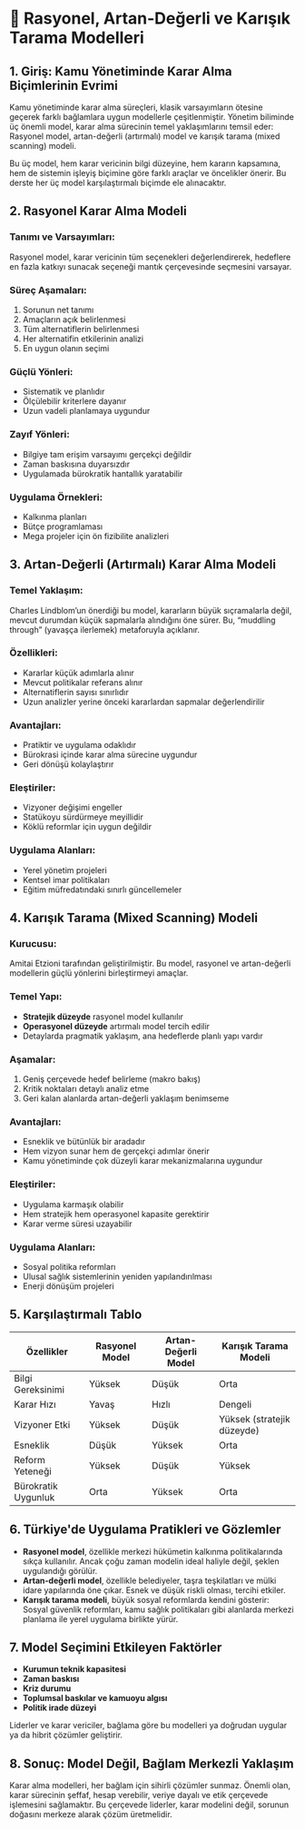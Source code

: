 # 📘 Rasyonel, Artan-Değerli ve Karışık Tarama Modelleri

## 1. Giriş: Kamu Yönetiminde Karar Alma Biçimlerinin Evrimi

Kamu yönetiminde karar alma süreçleri, klasik varsayımların ötesine geçerek farklı bağlamlara uygun modellerle çeşitlenmiştir. Yönetim biliminde üç önemli model, karar alma sürecinin temel yaklaşımlarını temsil eder: Rasyonel model, artan-değerli (artırmalı) model ve karışık tarama (mixed scanning) modeli.

Bu üç model, hem karar vericinin bilgi düzeyine, hem kararın kapsamına, hem de sistemin işleyiş biçimine göre farklı araçlar ve öncelikler önerir. Bu derste her üç model karşılaştırmalı biçimde ele alınacaktır.

## 2. Rasyonel Karar Alma Modeli

### Tanımı ve Varsayımları:

Rasyonel model, karar vericinin tüm seçenekleri değerlendirerek, hedeflere en fazla katkıyı sunacak seçeneği mantık çerçevesinde seçmesini varsayar.

### Süreç Aşamaları:

1. Sorunun net tanımı
2. Amaçların açık belirlenmesi
3. Tüm alternatiflerin belirlenmesi
4. Her alternatifin etkilerinin analizi
5. En uygun olanın seçimi

### Güçlü Yönleri:

- Sistematik ve planlıdır
- Ölçülebilir kriterlere dayanır
- Uzun vadeli planlamaya uygundur

### Zayıf Yönleri:

- Bilgiye tam erişim varsayımı gerçekçi değildir
- Zaman baskısına duyarsızdır
- Uygulamada bürokratik hantallık yaratabilir

### Uygulama Örnekleri:

- Kalkınma planları
- Bütçe programlaması
- Mega projeler için ön fizibilite analizleri

## 3. Artan-Değerli (Artırmalı) Karar Alma Modeli

### Temel Yaklaşım:

Charles Lindblom’un önerdiği bu model, kararların büyük sıçramalarla değil, mevcut durumdan küçük sapmalarla alındığını öne sürer. Bu, “muddling through” (yavaşça ilerlemek) metaforuyla açıklanır.

### Özellikleri:

- Kararlar küçük adımlarla alınır
- Mevcut politikalar referans alınır
- Alternatiflerin sayısı sınırlıdır
- Uzun analizler yerine önceki kararlardan sapmalar değerlendirilir

### Avantajları:

- Pratiktir ve uygulama odaklıdır
- Bürokrasi içinde karar alma sürecine uygundur
- Geri dönüşü kolaylaştırır

### Eleştiriler:

- Vizyoner değişimi engeller
- Statükoyu sürdürmeye meyillidir
- Köklü reformlar için uygun değildir

### Uygulama Alanları:

- Yerel yönetim projeleri
- Kentsel imar politikaları
- Eğitim müfredatındaki sınırlı güncellemeler

## 4. Karışık Tarama (Mixed Scanning) Modeli

### Kurucusu:

Amitai Etzioni tarafından geliştirilmiştir. Bu model, rasyonel ve artan-değerli modellerin güçlü yönlerini birleştirmeyi amaçlar.

### Temel Yapı:

- **Stratejik düzeyde** rasyonel model kullanılır
- **Operasyonel düzeyde** artırmalı model tercih edilir
- Detaylarda pragmatik yaklaşım, ana hedeflerde planlı yapı vardır

### Aşamalar:

1. Geniş çerçevede hedef belirleme (makro bakış)
2. Kritik noktaları detaylı analiz etme
3. Geri kalan alanlarda artan-değerli yaklaşım benimseme

### Avantajları:

- Esneklik ve bütünlük bir aradadır
- Hem vizyon sunar hem de gerçekçi adımlar önerir
- Kamu yönetiminde çok düzeyli karar mekanizmalarına uygundur

### Eleştiriler:

- Uygulama karmaşık olabilir
- Hem stratejik hem operasyonel kapasite gerektirir
- Karar verme süresi uzayabilir

### Uygulama Alanları:

- Sosyal politika reformları
- Ulusal sağlık sistemlerinin yeniden yapılandırılması
- Enerji dönüşüm projeleri

## 5. Karşılaştırmalı Tablo

| Özellikler          | Rasyonel Model | Artan-Değerli Model | Karışık Tarama Modeli      |
| ------------------- | -------------- | ------------------- | -------------------------- |
| Bilgi Gereksinimi   | Yüksek         | Düşük               | Orta                       |
| Karar Hızı          | Yavaş          | Hızlı               | Dengeli                    |
| Vizyoner Etki       | Yüksek         | Düşük               | Yüksek (stratejik düzeyde) |
| Esneklik            | Düşük          | Yüksek              | Orta                       |
| Reform Yeteneği     | Yüksek         | Düşük               | Yüksek                     |
| Bürokratik Uygunluk | Orta           | Yüksek              | Orta                       |

## 6. Türkiye'de Uygulama Pratikleri ve Gözlemler

- **Rasyonel model**, özellikle merkezi hükümetin kalkınma politikalarında sıkça kullanılır. Ancak çoğu zaman modelin ideal haliyle değil, şeklen uygulandığı görülür.
- **Artan-değerli model**, özellikle belediyeler, taşra teşkilatları ve mülki idare yapılarında öne çıkar. Esnek ve düşük riskli olması, tercihi etkiler.
- **Karışık tarama modeli**, büyük sosyal reformlarda kendini gösterir: Sosyal güvenlik reformları, kamu sağlık politikaları gibi alanlarda merkezi planlama ile yerel uygulama birlikte yürür.

## 7. Model Seçimini Etkileyen Faktörler

- **Kurumun teknik kapasitesi**
- **Zaman baskısı**
- **Kriz durumu**
- **Toplumsal baskılar ve kamuoyu algısı**
- **Politik irade düzeyi**

Liderler ve karar vericiler, bağlama göre bu modelleri ya doğrudan uygular ya da hibrit çözümler geliştirir.

## 8. Sonuç: Model Değil, Bağlam Merkezli Yaklaşım

Karar alma modelleri, her bağlam için sihirli çözümler sunmaz. Önemli olan, karar sürecinin şeffaf, hesap verebilir, veriye dayalı ve etik çerçevede işlemesini sağlamaktır. Bu çerçevede liderler, karar modelini değil, sorunun doğasını merkeze alarak çözüm üretmelidir.

